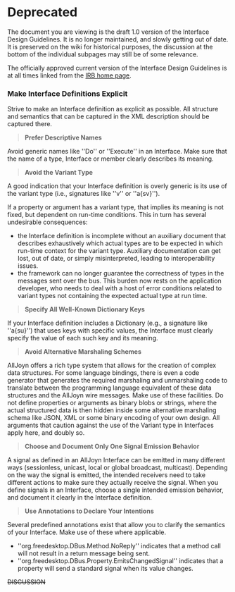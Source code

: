 # Deprecated

The document you are viewing is the draft 1.0 version of the Interface Design Guidelines. It is no longer maintained, and slowly getting out of date. It is preserved on the wiki for historical purposes, the discussion at the bottom of the individual subpages may still be of some relevance.

The officially approved current version of the Interface Design Guidelines is at all times linked from the [IRB home page](/interfacereviewboard).

### Make Interface Definitions Explicit

Strive to make an Interface definition as explicit as possible. All structure and semantics that can be captured in the XML description should be captured there.

> **Prefer Descriptive Names**

Avoid generic names like ''Do'' or ''Execute'' in an Interface. Make sure that the name of a type, Interface or member clearly describes its meaning.

> **Avoid the Variant Type**

A good indication that your Interface definition is overly generic is its use of the variant type (i.e., signatures like ''v'' or ''a{sv}'').

If a property or argument has a variant type, that implies its meaning is not fixed, but dependent on run-time conditions. This in turn has several undesirable consequences:

*  the Interface definition is incomplete without an auxiliary document that describes exhaustively which actual types are to be expected in which run-time context for the variant type. Auxiliary documentation can get lost, out of date, or simply misinterpreted, leading to interoperability issues.
*  the framework can no longer guarantee the correctness of types in the messages sent over the bus. This burden now rests on the application developer, who needs to deal with a host of error conditions related to variant types not containing the expected actual type at run time.

> **Specify All Well-Known Dictionary Keys**

If your Interface definition includes a Dictionary (e.g., a signature like ''a{su}'') that uses keys with specific values, the Interface must clearly specify the value of each such key and its meaning.

> **Avoid Alternative Marshaling Schemes**

AllJoyn offers a rich type system that allows for the creation of complex data structures. For some language bindings, there is even a code generator that generates the required marshaling and unmarshaling code to translate between the programming language equivalent of these data structures and the AllJoyn wire messages.
Make use of these facilities. Do not define properties or arguments as binary blobs or strings, where the actual structured data is then hidden inside some alternative marshaling schema like JSON, XML or some binary encoding of your own design. All arguments that caution against the use of the Variant type in Interfaces apply here, and doubly so.

> **Choose and Document Only One Signal Emission Behavior**

A signal as defined in an AllJoyn Interface can be emitted in many different ways (sessionless, unicast, local or global broadcast, multicast). Depending on the way the signal is emitted, the intended receivers need to take different actions to make sure they actually receive the signal.
When you define signals in an Interface, choose a single intended emission behavior, and document it clearly in the Interface definition.

> **Use Annotations to Declare Your Intentions**

Several predefined annotations exist that allow you to clarify the semantics of your Interface. Make use of these where applicable.

*  ''org.freedesktop.DBus.Method.NoReply'' indicates that a method call will not result in a return message being sent.
*  ''org.freedesktop.DBus.Property.EmitsChangedSignal'' indicates that a property will send a standard signal when its value changes.

~~DISCUSSION~~
